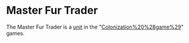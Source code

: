 # Master Fur Trader

The Master Fur Trader is a [unit](unit) in the "[Colonization%20%28game%29](Colonization)" games.